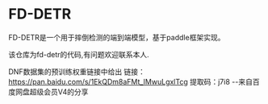 # FD-DETR
FD-DETR是一个用于摔倒检测的端到端模型，基于paddle框架实现。

该仓库为fd-detr的代码,有问题欢迎联系本人.

DNF数据集的预训练权重链接中给出
链接：https://pan.baidu.com/s/1EkQDm8aFMt_IMwuLgxlTcg 
提取码：j7i8 
--来自百度网盘超级会员V4的分享
